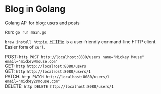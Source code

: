 # Blog in Golang

Golang API for blog: users and posts

Run: `go run main.go`

`brew install httpie`. [HTTPie](https://httpie.org/) is a user-friendly command-line HTTP client. Easier form of `curl`.

POST: `http POST http://localhost:8080/users name="Mickey Mouse" email="mickey@mouse.com"`\
GET: `http http://localhost:8080/users`\
GET: `http http://localhost:8080/users/1`\
PATCH: `http PATCH http://localhost:8080/users/1 email="mickey2@mouse.com"`\
DELETE: `http DELETE http://localhost:8080/users/1`
